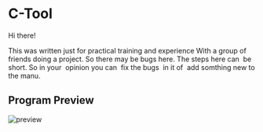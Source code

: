 # C-Tool

Hi there! 

  This was written just for practical training and experience
With a group of friends doing a project. So there may be bugs here.
The steps here can  be short. So in your  opinion you can  fix the 
bugs  in it of  add somthing new to the manu.


##  Program Preview

![preview](https://user-images.githubusercontent.com/86360412/137915214-175de731-da60-4e35-8099-83ef12134e33.png)
